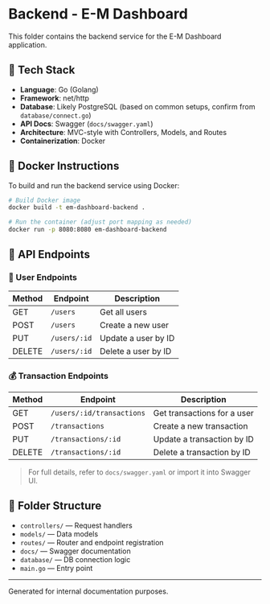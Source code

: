 
# Backend - E-M Dashboard

This folder contains the backend service for the E-M Dashboard application.

## 🚀 Tech Stack

- **Language**: Go (Golang)
- **Framework**: net/http
- **Database**: Likely PostgreSQL (based on common setups, confirm from `database/connect.go`)
- **API Docs**: Swagger (`docs/swagger.yaml`)
- **Architecture**: MVC-style with Controllers, Models, and Routes
- **Containerization**: Docker

## 🐳 Docker Instructions

To build and run the backend service using Docker:

```bash
# Build Docker image
docker build -t em-dashboard-backend .

# Run the container (adjust port mapping as needed)
docker run -p 8080:8080 em-dashboard-backend
```

## 🔌 API Endpoints

### 👤 User Endpoints
| Method | Endpoint             | Description            |
|--------|----------------------|------------------------|
| GET    | `/users`             | Get all users          |
| POST   | `/users`             | Create a new user      |
| PUT    | `/users/:id`         | Update a user by ID    |
| DELETE | `/users/:id`         | Delete a user by ID    |

### 💰 Transaction Endpoints
| Method | Endpoint                             | Description                     |
|--------|--------------------------------------|---------------------------------|
| GET    | `/users/:id/transactions`            | Get transactions for a user     |
| POST   | `/transactions`                      | Create a new transaction        |
| PUT    | `/transactions/:id`                  | Update a transaction by ID      |
| DELETE | `/transactions/:id`                  | Delete a transaction by ID      |

> For full details, refer to `docs/swagger.yaml` or import it into Swagger UI.

## 📁 Folder Structure

- `controllers/` — Request handlers
- `models/` — Data models
- `routes/` — Router and endpoint registration
- `docs/` — Swagger documentation
- `database/` — DB connection logic
- `main.go` — Entry point

---

Generated for internal documentation purposes.
